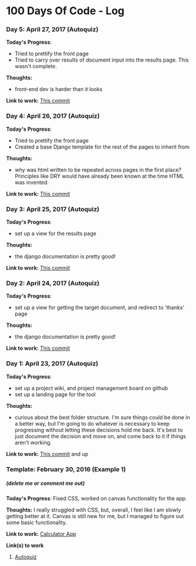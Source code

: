 # 100 Days Of Code - Log

### Day 5: April 27, 2017 (Autoquiz)

**Today's Progress**: 
* Tried to prettify the front page
* Tried to carry over results of document input into the results page. This wasn't complete.

**Thoughts:** 
* front-end dev is harder than it looks

**Link to work:** [This commit](https://github.com/jateeq/Autoquiz/commit/d5b1bb44868bff8feb121eea8b05b1a5247ac905)


### Day 4: April 26, 2017 (Autoquiz)

**Today's Progress**: 
* Tried to prettify the front page
* Created a base Django template for the rest of the pages to inherit from

**Thoughts:** 
* why was html written to be repeated across pages in the first place? Principles like DRY would have already been known at the time HTML was invented. 

**Link to work:** [This commit](https://github.com/jateeq/Autoquiz/commit/d1b65853e429ddf0e6b6c6064a0b9ff560b25f3d)

### Day 3: April 25, 2017 (Autoquiz)

**Today's Progress**: 
* set up a view for the results page

**Thoughts:** 
* the django documentation is pretty good!

**Link to work:** [This commit](https://github.com/jateeq/Autoquiz/commit/4edbcc85def7c06fe6a16cd5d7b363784579b14d)

### Day 2: April 24, 2017 (Autoquiz)

**Today's Progress**: 
* set up a view for getting the target document, and redirect to 'thanks' page

**Thoughts:** 
* the django documentation is pretty good!

**Link to work:** [This commit](https://github.com/jateeq/autoquiz/commit/435194063b7036be3608307a9e3769c33284ee3a)

### Day 1: April 23, 2017 (Autoquiz)

**Today's Progress**: 
* set up a project wiki, and project management board on github
* set up a landing page for the tool

**Thoughts:** 
* curious about the best folder structure. I'm sure things could be done in a better way, but I'm going to do whatever is necessary to keep progressing without letting these decisions hold me back. It's best to just document the decision and move on, and come back to it if things aren't working.

**Link to work:** [This commit](https://github.com/jateeq/autoquiz/commit/78d9d47c861d4cbe1bad819e395eedd947e238c2) and up

### Template: February 30, 2016 (Example 1)
##### (delete me or comment me out)

**Today's Progress**: Fixed CSS, worked on canvas functionality for the app.

**Thoughts:** I really struggled with CSS, but, overall, I feel like I am slowly getting better at it. Canvas is still new for me, but I managed to figure out some basic functionality.

**Link to work:** [Calculator App](http://www.example.com)

**Link(s) to work**
1. [Autoquiz](https://github.com/jateeq/autoquiz)
